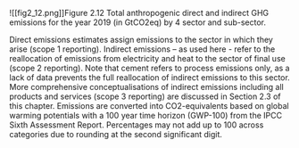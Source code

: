 ![[fig2_12.png]]Figure 2.12 Total anthropogenic direct and indirect GHG emissions for the year 2019 (in GtCO2eq) by 4 sector and sub-sector.


Direct emissions estimates assign emissions to the sector in which they arise (scope 1 reporting). Indirect emissions – as used here - refer to the reallocation of emissions from electricity and heat to the sector of final use (scope 2 reporting). Note that cement refers to process emissions only, as a lack of data prevents the full reallocation of indirect emissions to this sector. More comprehensive conceptualisations of indirect emissions including all products and services (scope 3 reporting) are discussed in Section 2.3 of this chapter. Emissions are converted into CO2-equivalents based on global warming potentials with a 100 year time horizon (GWP-100) from the IPCC Sixth Assessment Report. Percentages may not add up to 100 across categories due to rounding at the second significant digit.